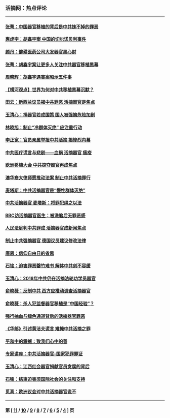 ### 活摘网：热点评论
---
#### [张菁：中国器官移植的背后是中共抹不掉的罪恶](../../pages/nf5879/n13974977.md?04290430) 
#### [惠虎宇：胡鑫宇案 中国的切尔诺贝利事件](../../pages/nf5879/n13942916.md?04290430) 
#### [颜丹：健耕医药公司大发器官黑心财](../../pages/nf5879/n13940134.md?04290430) 
#### [张菁：胡鑫宇案让更多人关注中共器官移植黑幕](../../pages/nf5879/n13929073.md?04290430) 
#### [周晓辉：胡鑫宇遇害案昭示五件事](../../pages/nf5879/n13921870.md?04290430) 
#### [【横河观点】世界为何对中共移植黑幕沉默？](../../pages/nf5879/n13244249.md?04290430) 
#### [田云：新西兰议员揭中共罪恶 活摘器官是焦点](../../pages/nf5879/n13070629.md?04290430) 
#### [玉清心：捐器官若成国策 国人被强摘危险加剧](../../pages/nf5879/n12802713.md?04290430) 
#### [林晓旭：制止“冷群体灭绝” 应注重行动](../../pages/nf5879/n12779736.md?04290430) 
#### [李正宽：官员亲属举报中共活摘 揭惨烈内幕](../../pages/nf5879/n12684490.md?04290430) 
#### [中共医疗谎言与悲剧——血祸 活摘器官 瘟疫](../../pages/nf5879/n12372103.md?04290430) 
#### [欧洲移植大会 中共掠夺器官再成焦点](../../pages/nf5879/n11538883.md?04290430) 
#### [澳华裔大律师愿推动法案 制止中共活摘罪行](../../pages/nf5879/n11377039.md?04290430) 
#### [麦塔斯：中共活摘器官是“慢性群体灭绝”](../../pages/nf5879/n11350529.md?04290430) 
#### [中共活摘器官 麦塔斯：将罪犯绳之以法](../../pages/nf5879/n11347973.md?04290430) 
#### [BBC访活摘器官医生：被洗脑后无罪恶感](../../pages/nf5879/n11335935.md?04290430) 
#### [人民法庭判中共罪成 活摘器官成新闻焦点](../../pages/nf5879/n11331578.md?04290430) 
#### [制止中共强摘器官 德国议员建议修改法律](../../pages/nf5879/n11249451.md?04290430) 
#### [唐恩：信仰自由日的省思](../../pages/nf5879/n11003525.md?04290430) 
#### [石铭：迫害罪恶罄竹难书  解体中共刻不容缓](../../pages/nf5879/n10942855.md?04290430) 
#### [玉清心：2018年中共仍在活摘法轮功学员器官](../../pages/nf5879/n10914646.md?04290430) 
#### [俞晓薇：反制中共 西方应推动调查活摘器官](../../pages/nf5879/n10794671.md?04290430) 
#### [俞晓薇：杀人犯监督器官移植是“中国经验”？](../../pages/nf5879/n10466427.md?04290430) 
#### [强行抽血与绿色通道背后的活摘器官罪恶](../../pages/nf5879/n10004708.md?04290430) 
#### [《华邮》引述黄洁夫谎言 难掩中共活摘之罪](../../pages/nf5879/n9642309.md?04290430) 
#### [平和中的震撼：致我们心中的善](../../pages/nf5879/n9021123.md?04290430) 
#### [专家讲座：中共活摘器官-国家犯罪罪证](../../pages/nf5879/n8828153.md?04290430) 
#### [玉清心：江西红会器官捐献官员贪腐的背后](../../pages/nf5879/n8522122.md?04290430) 
#### [石铭：结束迫害须国际社会的关注和支持](../../pages/nf5879/n8443497.md?04290430) 
#### [觅真：欧洲议会对中共活摘器官说不](../../pages/nf5879/n8337486.md?04290430) 

---
#### 第 [ [11](./11.md?04290430) / [10](./10.md?04290430) / [9](./9.md?04290430) / [8](./8.md?04290430) / [7](./7.md?04290430) / [6](./6.md?04290430) / [5](./5.md?04290430) / [4](./4.md?04290430) ] 页
